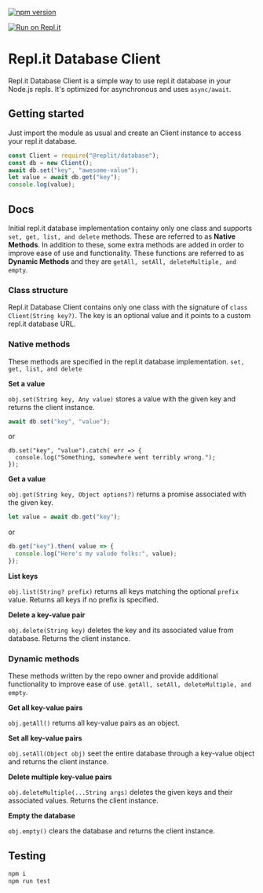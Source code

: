 [![npm version](https://badge.fury.io/js/%40replit%2Fdatabase.svg)](https://badge.fury.io/js/%40replit%2Fdatabase)

[![Run on Repl.it](https://repl.it/badge/github/replit/database-node)](https://repl.it/github/replit/database-node)

# Repl.it Database Client

Repl.it Database Client is a simple way to use repl.it database in your Node.js repls. It's optimized for asynchronous and uses `async/await`.

## Getting started

Just import the module as usual and create an Client instance to access your repl.it database.

```js
const Client = require("@replit/database");
const db = new Client();
await db.set("key", "awesome-value");
let value = await db.get("key");
console.log(value);
```

## Docs

Initial repl.it database implementation containy only one class and supports `set, get, list, and delete` methods. These are referred to as **Native Methods**. In addition to these, some extra methods are added in order to improve ease of use and functionality. These functions are referred to as **Dynamic Methods** and they are `getAll, setAll, deleteMultiple, and empty`.

### Class structure

Repl.it Database Client contains only one class with the signature of `class Client(String key?)`. The key is an optional value and it points to a custom repl.it database URL.

### Native methods

These methods are specified in the repl.it database implementation. `set, get, list, and delete`

**Set a value**

`obj.set(String key, Any value)` stores a value with the given key and returns the client instance.

```js
await db.set("key", "value");
```

or

```
db.set("key", "value").catch( err => {
  console.log("Something, somewhere went terribly wrong.");
});
```

**Get a value**

`obj.get(String key, Object options?)` returns a promise associated with the given key.

```js
let value = await db.get("key");
```

or

```js
db.get("key").then( value => {
  console.log("Here's my valude folks:", value);
});
```

**List keys**

`obj.list(String? prefix)` returns all keys matching the optional `prefix` value. Returns all keys if no prefix is specified.

**Delete a key-value pair**

`obj.delete(String key)` deletes the key and its associated value from database. Returns the client instance.


### Dynamic methods

These methods written by the repo owner and provide additional functionality to improve ease of use. `getAll, setAll, deleteMultiple, and empty`.

**Get all key-value pairs**

`obj.getAll()` returns all key-value pairs as an object.

**Set all key-value pairs**

`obj.setAll(Object obj)` seet the entire database through a key-value object and returns the client instance.

**Delete multiple key-value pairs**

`obj.deleteMultiple(...String args)` deletes the given keys and their associated values. Returns the client instance.

**Empty the database**

`obj.empty()` clears the database and returns the client instance.


## Testing

```sh
npm i
npm run test
```

